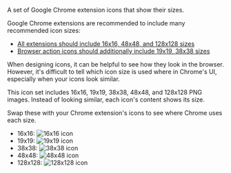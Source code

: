 A set of Google Chrome extension icons that show their sizes.

Google Chrome extensions are recommended to include many recommended icon sizes:

- [All extensions should include 16x16, 48x48, and 128x128 sizes](https://developer.chrome.com/extensions/manifest/icons)
- [Browser action icons should additionally include 19x19, 38x38 sizes](https://developer.chrome.com/extensions/browserAction#icon)

When designing icons, it can be helpful to see how they look in the browser. However, it's difficult to tell which icon size is used where in Chrome's UI, especially when your icons look similar.

This icon set includes 16x16, 19x19, 38x38, 48x48, and 128x128 PNG images. Instead of looking similar, each icon's content shows its size.

Swap these with your Chrome extension's icons to see where Chrome uses each size.

- 16x16:
![16x16 icon](../master/icon16.png?raw=true)
- 19x19:
![19x19 icon](../master/icon19.png?raw=true)
- 38x38:
![38x38 icon](../master/icon38.png?raw=true)
- 48x48:
![48x48 icon](../master/icon48.png?raw=true)
- 128x128:
![128x128 icon](../master/icon128.png?raw=true)
